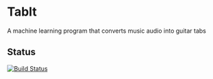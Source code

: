 # TabIt
A machine learning program that converts music audio into guitar tabs

## Status
[![Build Status](https://github.com/samuelflock/TabIt/actions/workflows/python_build_and_test.yml/badge.svg)](https://github.com/samuelflock/TabIt/actions/workflows/python_build_and_test.yml)
